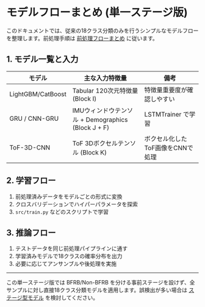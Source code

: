 # モデルフローまとめ (単一ステージ版)

このドキュメントでは、従来の18クラス分類のみを行うシンプルなモデルフローを整理します。前処理手順は [前処理フローまとめ](preprocessing_flow_jp.md) に従います。

## 1. モデル一覧と入力

| モデル | 主な入力特徴量 | 備考 |
|-------|----------------|------|
| LightGBM/CatBoost | Tabular 120次元特徴量 (Block I) | 特徴量重要度が確認しやすい |
| GRU / CNN-GRU | IMUウィンドウテンソル + Demographics (Block J + F) | LSTMTrainer で学習 |
| ToF-3D-CNN | ToF 3Dボクセルテンソル (Block K) | ボクセル化したToF画像をCNNで処理 |

## 2. 学習フロー
1. 前処理済みデータをモデルごとの形式に変換
2. クロスバリデーションでハイパーパラメータを探索
3. `src/train.py` などのスクリプトで学習

## 3. 推論フロー
1. テストデータを同じ前処理パイプラインに通す
2. 学習済みモデルで18クラスの確率分布を出力
3. 必要に応じてアンサンブルや後処理を実施

---
この単一ステージ版では BFRB/Non-BFRB を分ける事前ステージを設けず、全サンプルに対し直接18クラス分類モデルを適用します。誤検出が多い場合は [ステージ型モデル](model_flow_two_stage_jp.md) を検討してください。
